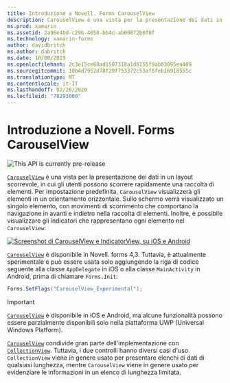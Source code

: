 ```yaml
---
title: Introduzione a Novell. Forms CarouselView
description: CarouselView è una vista per la presentazione dei dati in un layout scorrevole, in cui gli utenti possono scorrere rapidamente una raccolta di elementi.
ms.prod: xamarin
ms.assetid: 2a96e4bd-c29b-4658-bb4c-ab00872b0f8f
ms.technology: xamarin-forms
author: davidbritch
ms.author: dabritch
ms.date: 10/08/2019
ms.openlocfilehash: 2c3e15ce68ad1507318a1d8155f9ab03095ea409
ms.sourcegitcommit: 10b4d7952d78f20f753372c53af6feb16918555c
ms.translationtype: MT
ms.contentlocale: it-IT
ms.lasthandoff: 02/26/2020
ms.locfileid: "78293000"
---
```

# <a name="xamarinforms-carouselview-introduction"></a>Introduzione a Novell. Forms CarouselView

![](~/media/shared/preview.png "This API is currently pre-release")

[`CarouselView`](xref:Xamarin.Forms.CarouselView) è una vista per la presentazione dei dati in un layout scorrevole, in cui gli utenti possono scorrere rapidamente una raccolta di elementi. Per impostazione predefinita, `CarouselView` visualizzerà gli elementi in un orientamento orizzontale. Sullo schermo verrà visualizzato un singolo elemento, con movimenti di scorrimento che comportano la navigazione in avanti e indietro nella raccolta di elementi. Inoltre, è possibile visualizzare gli indicatori che rappresentano ogni elemento nel `CarouselView`:

[![Screenshot di CarouselView e IndicatorView, su iOS e Android](populate-data-images/indicators.png "Cerchi IndicatorView")](populate-data-images/indicators-large.png#lightbox "Cerchi IndicatorView")

[`CarouselView`](xref:Xamarin.Forms.CarouselView) è disponibile in Novell. forms 4,3. Tuttavia, è attualmente sperimentale e può essere usata solo aggiungendo la riga di codice seguente alla classe `AppDelegate` in iOS o alla classe `MainActivity` in Android, prima di chiamare `Forms.Init`:

```csharp
Forms.SetFlags("CarouselView_Experimental");
```

> [!IMPORTANT]
> [`CarouselView`](xref:Xamarin.Forms.CarouselView) è disponibile in iOS e Android, ma alcune funzionalità possono essere parzialmente disponibili solo nella piattaforma UWP (Universal Windows Platform).

[`CarouselView`](xref:Xamarin.Forms.CarouselView) condivide gran parte dell'implementazione con [`CollectionView`](xref:Xamarin.Forms.CollectionView). Tuttavia, i due controlli hanno diversi casi d'uso. `CollectionView` viene in genere usato per presentare elenchi di dati di qualsiasi lunghezza, mentre `CarouselView` viene in genere usato per evidenziare le informazioni in un elenco di lunghezza limitata.
